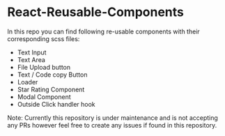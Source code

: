 # React-Reusable-Components


In this repo you can find following re-usable components with their corresponding scss files:

* Text Input
* Text Area
* File Upload button
* Text / Code copy Button
* Loader
* Star Rating Component
* Modal Component
* Outside Click handler hook


Note: Currently this repository is under maintenance and is not accepting any PRs however feel free to create any issues if found in this repository.
